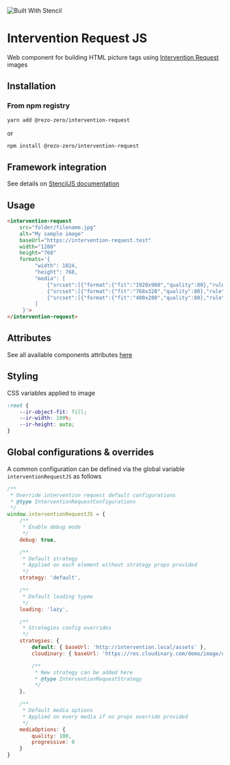 ![Built With Stencil](https://img.shields.io/badge/-Built%20With%20Stencil-16161d.svg?logo=data%3Aimage%2Fsvg%2Bxml%3Bbase64%2CPD94bWwgdmVyc2lvbj0iMS4wIiBlbmNvZGluZz0idXRmLTgiPz4KPCEtLSBHZW5lcmF0b3I6IEFkb2JlIElsbHVzdHJhdG9yIDE5LjIuMSwgU1ZHIEV4cG9ydCBQbHVnLUluIC4gU1ZHIFZlcnNpb246IDYuMDAgQnVpbGQgMCkgIC0tPgo8c3ZnIHZlcnNpb249IjEuMSIgaWQ9IkxheWVyXzEiIHhtbG5zPSJodHRwOi8vd3d3LnczLm9yZy8yMDAwL3N2ZyIgeG1sbnM6eGxpbms9Imh0dHA6Ly93d3cudzMub3JnLzE5OTkveGxpbmsiIHg9IjBweCIgeT0iMHB4IgoJIHZpZXdCb3g9IjAgMCA1MTIgNTEyIiBzdHlsZT0iZW5hYmxlLWJhY2tncm91bmQ6bmV3IDAgMCA1MTIgNTEyOyIgeG1sOnNwYWNlPSJwcmVzZXJ2ZSI%2BCjxzdHlsZSB0eXBlPSJ0ZXh0L2NzcyI%2BCgkuc3Qwe2ZpbGw6I0ZGRkZGRjt9Cjwvc3R5bGU%2BCjxwYXRoIGNsYXNzPSJzdDAiIGQ9Ik00MjQuNywzNzMuOWMwLDM3LjYtNTUuMSw2OC42LTkyLjcsNjguNkgxODAuNGMtMzcuOSwwLTkyLjctMzAuNy05Mi43LTY4LjZ2LTMuNmgzMzYuOVYzNzMuOXoiLz4KPHBhdGggY2xhc3M9InN0MCIgZD0iTTQyNC43LDI5Mi4xSDE4MC40Yy0zNy42LDAtOTIuNy0zMS05Mi43LTY4LjZ2LTMuNkgzMzJjMzcuNiwwLDkyLjcsMzEsOTIuNyw2OC42VjI5Mi4xeiIvPgo8cGF0aCBjbGFzcz0ic3QwIiBkPSJNNDI0LjcsMTQxLjdIODcuN3YtMy42YzAtMzcuNiw1NC44LTY4LjYsOTIuNy02OC42SDMzMmMzNy45LDAsOTIuNywzMC43LDkyLjcsNjguNlYxNDEuN3oiLz4KPC9zdmc%2BCg%3D%3D&colorA=16161d&style=flat-square)

# Intervention Request JS
Web component for building HTML picture tags using [Intervention Request](https://github.com/ambroisemaupate/intervention-request) images

## Installation
### From npm registry
```sh
yarn add @rezo-zero/intervention-request
```
or
```sh
npm install @rezo-zero/intervention-request
```

## Framework integration
See details on [StencilJS documentation](https://stenciljs.com/docs/overview)

## Usage
```html
<intervention-request
    src="folder/filename.jpg"
    alt="My sample image"
    baseUrl="https://intervention-request.test"
    width="1280"
    height="768"
    formats='{
         "width": 1024,
         "height": 768,
         "media": [
             {"srcset":[{"format":{"fit":"1920x980","quality":80},"rule":"1x"}, {"format":{"fit":"3840x1960","quality":80},"rule":"2x"}], "rule":"(min-width: 1280px)"},
             {"srcset":[{"format":{"fit":"768x320","quality":80},"rule":"1x"}], "rule":"(min-width: 768px)"},
             {"srcset":[{"format":{"fit":"400x280","quality":80},"rule":"1x"}]}
         ]
     }'>
</intervention-request>
```
## Attributes
See all available components attributes [here](src/components/intervention-request/readme.md)

## Styling
CSS variables applied to image
```css
:root {
    --ir-object-fit: fill;
    --ir-width: 100%;
    --ir-height: auto;
}
```

## Global configurations & overrides
A common configuration can be defined via the global variable `interventionRequestJS` as follows
```javascript
/**
 * Override intervention request default configurations
 * @type InterventionRequestConfigurations
 */
window.interventionRequestJS = {
    /**
     * Enable debug mode
     */
    debug: true,

    /**
     * Default strategy
     * Applied on each element without strategy props provided
     */
    strategy: 'default',

    /**
     * Default loading typee
     */
    loading: 'lazy',

    /**
     * Strategies config overrides
     */
    strategies: {
        default: { baseUrl: 'http://intervention.local/assets' },
        cloudinary: { baseUrl: 'https://res.cloudinary.com/demo/image/upload' }

        /**
         * New strategy can be added here
         * @type InterventionRequestStrategy
         */
    },

    /**
     * Default media options
     * Applied on every media if no props override provided
     */
    mediaOptions: {
        quality: 100,
        progressive: 0
    }
}
```
